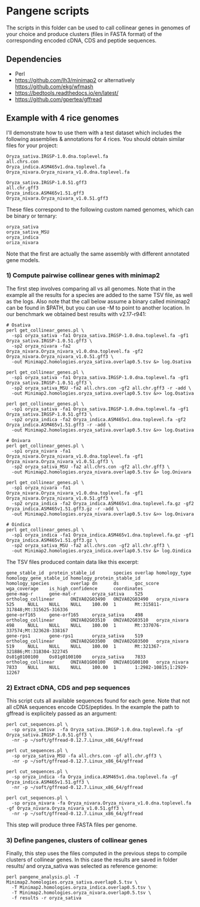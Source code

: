 
# Pangene scripts

The scripts in this folder can be used to call collinear genes in genomes of your choice and produce clusters (files in FASTA format) of the corresponding encoded cDNA, CDS and peptide sequences. 

## Dependencies

* Perl
* https://github.com/lh3/minimap2 or alternatively https://github.com/ekg/wfmash
* https://bedtools.readthedocs.io/en/latest/
* https://github.com/gpertea/gffread

##  Example with 4 rice genomes

I'll demonstrate how to use them with a test dataset which includes the following assemblies & annotations for 4 rices. You should obtain similar files for your project:

    Oryza_sativa.IRGSP-1.0.dna.toplevel.fa
    all.chrs.con
    Oryza_indica.ASM465v1.dna.toplevel.fa
    Oryza_nivara.Oryza_nivara_v1.0.dna.toplevel.fa

	Oryza_sativa.IRGSP-1.0.51.gff3
    all.chr.gff3                   
	Oryza_indica.ASM465v1.51.gff3
	Oryza_nivara.Oryza_nivara_v1.0.51.gff3

These files correspond to the following custom named genomes, which can be binary or ternary:

    oryza_sativa
    oryza_sativa_MSU
    oryza_indica
    oriza_nivara

Note that the first are actually the same assembly with different annotated gene models.

### 1) Compute pairwise collinear genes with minimap2

The first step involves comparing all vs all genomes. Note that in the example all the results for a species are added to the same TSV file, as well as the logs. Also note that the call below assume a binary called minimap2 can be found in $PATH, but you can use -M to point to another location. In our benchmark we obtained best results with v2.17-r941:

```
# Osativa
perl get_collinear_genes.pl \
  -sp1 oryza_sativa -fa1 Oryza_sativa.IRGSP-1.0.dna.toplevel.fa -gf1 Oryza_sativa.IRGSP-1.0.51.gff3 \
  -sp2 oryza_nivara -fa2 Oryza_nivara.Oryza_nivara_v1.0.dna.toplevel.fa -gf2 Oryza_nivara.Oryza_nivara_v1.0.51.gff3 \
  -out Minimap2.homologies.oryza_sativa.overlap0.5.tsv &> log.Osativa

perl get_collinear_genes.pl \
  -sp1 oryza_sativa -fa1 Oryza_sativa.IRGSP-1.0.dna.toplevel.fa -gf1 Oryza_sativa.IRGSP-1.0.51.gff3 \
  -sp2 oryza_sativa_MSU -fa2 all.chrs.con -gf2 all.chr.gff3 -r -add \
  -out Minimap2.homologies.oryza_sativa.overlap0.5.tsv &>> log.Osativa

perl get_collinear_genes.pl \
  -sp1 oryza_sativa -fa1 Oryza_sativa.IRGSP-1.0.dna.toplevel.fa -gf1 Oryza_sativa.IRGSP-1.0.51.gff3 \
  -sp2 oryza_indica -fa2 Oryza_indica.ASM465v1.dna.toplevel.fa -gf2 Oryza_indica.ASM465v1.51.gff3 -r -add \
  -out Minimap2.homologies.oryza_sativa.overlap0.5.tsv &>> log.Osativa

# Onivara
perl get_collinear_genes.pl \
  -sp1 oryza_nivara -fa1 Oryza_nivara.Oryza_nivara_v1.0.dna.toplevel.fa -gf1 Oryza_nivara.Oryza_nivara_v1.0.51.gff3 \
  -sp2 oryza_sativa_MSU -fa2 all.chrs.con -gf2 all.chr.gff3 \
  -out Minimap2.homologies.oryza_nivara.overlap0.5.tsv &> log.Onivara

perl get_collinear_genes.pl \
  -sp1 oryza_nivara -fa1 Oryza_nivara.Oryza_nivara_v1.0.dna.toplevel.fa -gf1 Oryza_nivara.Oryza_nivara_v1.0.51.gff3 \
  -sp2 oryza_indica -fa2 Oryza_indica.ASM465v1.dna.toplevel.fa.gz -gf2 Oryza_indica.ASM465v1.51.gff3.gz -r -add \
  -out Minimap2.homologies.oryza_nivara.overlap0.5.tsv &>> log.Onivara

# Oindica
perl get_collinear_genes.pl \
  -sp1 oryza_indica -fa1 Oryza_indica.ASM465v1.dna.toplevel.fa.gz -gf1 Oryza_indica.ASM465v1.51.gff3.gz \
  -sp2 oryza_sativa_MSU -fa2 all.chrs.con -gf2 all.chr.gff3 \
  -out Minimap2.homologies.oryza_indica.overlap0.5.tsv &> log.Oindica
```

The TSV files produced contain data like this excerpt:

    gene_stable_id  protein_stable_id       species overlap homology_type   homology_gene_stable_id homology_protein_stable_id      homology_species        overlap dn      ds      goc_score       wga_coverage    is_high_confidence      coordinates
    gene-mag-r      gene-mat-r      oryza_sativa    525     ortholog_collinear      ONIVA02G03490   ONIVA02G03490   oryza_nivara    525     NULL    NULL    NULL    100.00  1       Mt:315811-317848;Mt:315625-316336
    gene-orf165     gene-orf165     oryza_sativa    498     ortholog_collinear      ONIVA02G03510   ONIVA02G03510   oryza_nivara    498     NULL    NULL    NULL    100.00  1       Mt:337076-337574;Mt:323628-338167
    gene-rps1       gene-rps1       oryza_sativa    519     ortholog_collinear      ONIVA02G03500   ONIVA02G03500   oryza_nivara    519     NULL    NULL    NULL    100.00  1       Mt:321367-321886;Mt:318304-322745
    Os01g0100100    Os01g0100100    oryza_sativa    7833    ortholog_collinear      ONIVA01G00100   ONIVA01G00100   oryza_nivara    7833    NULL    NULL    NULL    100.00  1       1:2982-10815;1:2929-12267

### 2) Extract cDNA, CDS and pep sequences

This script cuts all available sequences found for each gene. Note that not all cDNA sequences encode CDS/peptides. In the example the path to gffread is explicitely passed as an argument:

```
perl cut_sequences.pl \
  -sp oryza_sativa  -fa Oryza_sativa.IRGSP-1.0.dna.toplevel.fa -gf Oryza_sativa.IRGSP-1.0.51.gff3 \
  -nr -p ~/soft/gffread-0.12.7.Linux_x86_64/gffread

perl cut_sequences.pl \
  -sp oryza_sativa_MSU -fa all.chrs.con -gf all.chr.gff3 \
  -nr -p ~/soft/gffread-0.12.7.Linux_x86_64/gffread

perl cut_sequences.pl \
  -sp oryza_indica -fa Oryza_indica.ASM465v1.dna.toplevel.fa -gf Oryza_indica.ASM465v1.51.gff3 \
  -nr -p ~/soft/gffread-0.12.7.Linux_x86_64/gffread

perl cut_sequences.pl \
  -sp oryza_nivara -fa Oryza_nivara.Oryza_nivara_v1.0.dna.toplevel.fa -gf Oryza_nivara.Oryza_nivara_v1.0.51.gff3 \
  -nr -p ~/soft/gffread-0.12.7.Linux_x86_64/gffread
```

This step will produce three FASTA files per genome.

### 3) Define pangenes, clusters of collinear genes

Finally, this step uses the files computed in the previous steps to compile clusters of collinear genes. In this case the results are saved in folder results/ and oryza_sativa was selected as reference genome: 

```
perl pangene_analysis.pl -T Minimap2.homologies.oryza_sativa.overlap0.5.tsv \
  -T Minimap2.homologies.oryza_indica.overlap0.5.tsv \
  -T Minimap2.homologies.oryza_nivara.overlap0.5.tsv \
  -f results -r oryza_sativa
```




